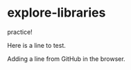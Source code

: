 # explore-libraries
practice!


Here is a line to test.  

Adding a line from GitHub in the browser.
